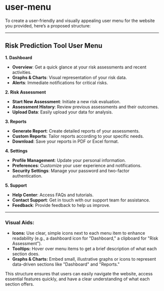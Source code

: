 # user-menu
To create a user-friendly and visually appealing user menu for the website you provided, here’s a proposed structure:

---

## **Risk Prediction Tool User Menu**

**1. Dashboard**
   - **Overview**: Get a quick glance at your risk assessments and recent activities.
   - **Graphs & Charts**: Visual representation of your risk data.
   - **Alerts**: Immediate notifications for critical risks.

**2. Risk Assessment**
   - **Start New Assessment**: Initiate a new risk evaluation.
   - **Assessment History**: Review previous assessments and their outcomes.
   - **Upload Data**: Easily upload your data for analysis.

**3. Reports**
   - **Generate Report**: Create detailed reports of your assessments.
   - **Custom Reports**: Tailor reports according to your specific needs.
   - **Download**: Save your reports in PDF or Excel format.

**4. Settings**
   - **Profile Management**: Update your personal information.
   - **Preferences**: Customize your user experience and notifications.
   - **Security Settings**: Manage your password and two-factor authentication.

**5. Support**
   - **Help Center**: Access FAQs and tutorials.
   - **Contact Support**: Get in touch with our support team for assistance.
   - **Feedback**: Provide feedback to help us improve.

---

### **Visual Aids:**

- **Icons:** Use clear, simple icons next to each menu item to enhance readability (e.g., a dashboard icon for "Dashboard," a clipboard for "Risk Assessment").
- **Tooltips:** Hover over menu items to get a brief description of what each section does.
- **Graphs & Charts:** Embed small, illustrative graphs or icons to represent data-driven sections like "Dashboard" and "Reports."

This structure ensures that users can easily navigate the website, access essential features quickly, and have a clear understanding of what each section offers.
